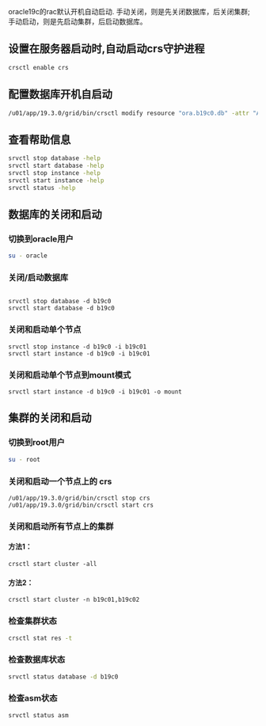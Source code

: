 

oracle19c的rac默认开机自动启动. 手动关闭，则是先关闭数据库，后关闭集群; 手动启动，则是先启动集群，后启动数据库。

## 设置在服务器启动时,自动启动crs守护进程

```bash
crsctl enable crs
```

## 配置数据库开机自启动

```bash
/u01/app/19.3.0/grid/bin/crsctl modify resource "ora.b19c0.db" -attr "AUTO_START=always" -unsupported
```

## 查看帮助信息

```bash
srvctl stop database -help
srvctl start database -help
srvctl stop instance -help
srvctl start instance -help
srvctl status -help
```

## 数据库的关闭和启动

### 切换到oracle用户

```bash
su - oracle
```

### 关闭/启动数据库

```

srvctl stop database -d b19c0
srvctl start database -d b19c0
```

### 关闭和启动单个节点

```
srvctl stop instance -d b19c0 -i b19c01
srvctl start instance -d b19c0 -i b19c01
```

### 关闭和启动单个节点到mount模式

```
srvctl start instance -d b19c0 -i b19c01 -o mount
```

## 集群的关闭和启动

### 切换到root用户

```bash
su - root
```

### 关闭和启动一个节点上的 crs

```
/u01/app/19.3.0/grid/bin/crsctl stop crs
/u01/app/19.3.0/grid/bin/crsctl start crs
```

### 关闭和启动所有节点上的集群

#### 方法1：

```
crsctl start cluster -all
```

#### 方法2：

```
crsctl start cluster -n b19c01,b19c02
```

### 检查集群状态

```bash
crsctl stat res -t
```

### 检查数据库状态

```bash
srvctl status database -d b19c0
```

### 检查asm状态

```bash
srvctl status asm
```
